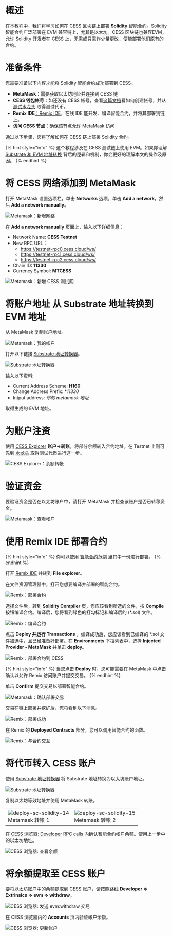 # 概述

在本教程中，我们将学习如何在 CESS 区块链上部署 [**Solidity** 智能合约](https://docs.soliditylang.org/en/latest/introduction-to-smart-contracts.html)。Solidity 智能合约广泛部署在 EVM 兼容链上，尤其是以太坊。CESS 区块链也兼容EVM，允许 Solidity 开发者在 CESS 上，无需或只需作少量更改，便能部署他们原有的合约。

# 准备条件

您需要准备以下内容才能将 Solidity 智能合约成功部署到 CESS。

- **MetaMask**：需要获取以太坊地址并连接到 CESS 链
- **CESS 钱包帐号**：如还没有 CESS 帐号，查看[这篇文档](../../community/cess-account.md)看如何创建帐号，并从 [测试水龙头](../guides/testnet-faucet.md) 取得测试代币。
- **Remix IDE**[：Remix IDE](https://remix.ethereum.org/)，在线 IDE 能开发、编译智能合约，并将其部署到链上。
- **访问 CESS 节点**：确保该节点允许 MetaMask 访问

通过以下步骤，您将了解如何在 CESS 链上部署 Solidity 合约。

{% hint style="info" %}
这个教程涉及在 CESS 测试链上使用 EVM。如果你理解 [Substrate 和 EVM 地址转换](../guides/substrate-evm.md) 背后的逻辑和机制，你会更好的理解本文的操作及原因。
{% endhint %}

# 将 CESS 网络添加到 MetaMask

打开 MetaMask 设置选项栏，单击 **Networks** 选项，单击 **Add a network**，然后 **Add a network manually**。

![Metamask：新增网络](../../assets/developer/tutorials/deploy-sc-solidity/01.png)

在 **Add a network manually** 页面上，输入以下详细信息：

- Network Name: **CESS Testnet**
- New RPC URL：
   - <https://testnet-rpc0.cess.cloud/ws/>
   - <https://testnet-rpc1.cess.cloud/ws/>
   - <https://testnet-rpc2.cess.cloud/ws/>
- Chain ID: **11330**
- Currency Symbol: **MTCESS**

![Metamask：新增 CESS 测试网](../../assets/developer/tutorials/deploy-sc-solidity/02.png)

# 将账户地址 从 Substrate 地址转换到 EVM 地址

从 MetaMask 复制帐户地址。

![Metamask：我的帐户](../../assets/developer/tutorials/deploy-sc-solidity/03.png)

打开以下链接 [Substrate 地址转换器](https://hoonsubin.github.io/evm-substrate-address-converter)。

![Substrate 地址转换器](../../assets/developer/tutorials/deploy-sc-solidity/04.png)

输入以下资料:

- Current Address Scheme: **H160**
- Change Address Prefix: **11330*
- Intput address: *你的 metamask 地址*

取得生成的 EVM 地址。

# 为账户注资

使用 [CESS Explorer](https://testnet.cess.cloud/) **账户->转账**，将部分余额转入合约地址。在 Testnet 上则可先到 [水龙头](https://cess.cloud/faucet.html) 取得测试代币进行这一步。

![CESS Explorer：余额转帐](../../assets/developer/tutorials/deploy-sc-solidity/05.png)

# 验证资金

要验证资金是否在以太坊账户中，请打开 MetaMask 并检查该账户是否已转移资金。

![Metamask：查看帐户](../../assets/developer/tutorials/deploy-sc-solidity/06.png)

# 使用 Remix IDE 部署合约

{% hint style="info" %}
你可以使用 [智能合约范例](https://github.com/CESSProject/cess-examples/tree/main/hardhat) 里其中一份进行部署。
{% endhint %}

打开 [Remix IDE](https://remix.ethereum.org/) 并转到 **File explorer**。

在文件资源管理器中，打开您想要编译并部署的智能合约。

![Remix：部署合约](../../assets/developer/tutorials/deploy-sc-solidity/07.png)

选择文件后，转到 **Solidity Compiler** 页，您应该看到所选的文件，按 **Compile** 按钮编译合约。编译后，您将看到绿色的打勾标记和编译后的 (\*.sol) 文件。

![Remix：编译合约](../../assets/developer/tutorials/deploy-sc-solidity/08.png)

点击 **Deploy 并运行 Transactions** ，编译成功后，您应该看到已编译的 \*.sol 文件被选中，且已经准备好部署。在 **Environments** 下拉列表中，选择 **Injected Provider - MetaMask** 并单击 **deploy**。

![Remix：部署合约到 CESS](../../assets/developer/tutorials/deploy-sc-solidity/09.png)

{% hint style="info" %}
当您点击 **Deploy** 时，您可能需要在 MetaMask 中点击确认以允许 Remix 访问账户并提交交易。
{% endhint %}

单击 **Confirm** 提交交易以部署智能合约。

![Metamask：确认部署交易](../../assets/developer/tutorials/deploy-sc-solidity/10.png)

交易在链上部署并挖矿后，您将看到以下消息。

![Remix：部署成功](../../assets/developer/tutorials/deploy-sc-solidity/11.png)

在 Remix 的 **Deployed Contracts** 部分，您可以调用智能合约的函数。

![Remix：与合约交互](../../assets/developer/tutorials/deploy-sc-solidity/12.png)

# 将代币转入 CESS 账户

使用 [Substrate 地址转换器](https://hoonsubin.github.io/evm-substrate-address-converter) 将 Substrate 地址转换为以太坊账户地址。

![Substrate 地址转换器](../../assets/developer/tutorials/deploy-sc-solidity/13.png)

复制以太坊等效地址并使用 MetaMask 转账。

<table>
  <tr>
    <td>
      <img src="../../assets/developer/tutorials/deploy-sc-solidity/14.png" alt="deploy-sc-solidity-14"/>
      <br/>Metamask 转帐 1
    </td>
    <td>
      <img src="../../assets/developer/tutorials/deploy-sc-solidity/15.png" alt="deploy-sc-solidity-15"/>
      <br/>Metamask 转帐 2
    </td>
  </tr>
</table>

在 [CESS 浏览器: Developer RPC calls](https://testnet.cess.cloud/#/rpc) 内确认智能合约帐户余额。使用上一步中的以太坊地址。

![CESS 浏览器: 查看余额](../../assets/developer/tutorials/deploy-sc-solidity/16.png)

# 将余额提取至 CESS 账户

要将以太坊账户中的余额提取到 CESS 账户，请按照路线 **Developer => Extrinsics => evm => withdraw**。

![CESS 浏览器: 发送 evm:withdraw 交易](../../assets/developer/tutorials/deploy-sc-solidity/17.png)

在 CESS 浏览器内的 **Accounts** 页内验证帐户余额。

![CESS 浏览器: 更新帐户](../../assets/developer/tutorials/deploy-sc-solidity/18.png)
